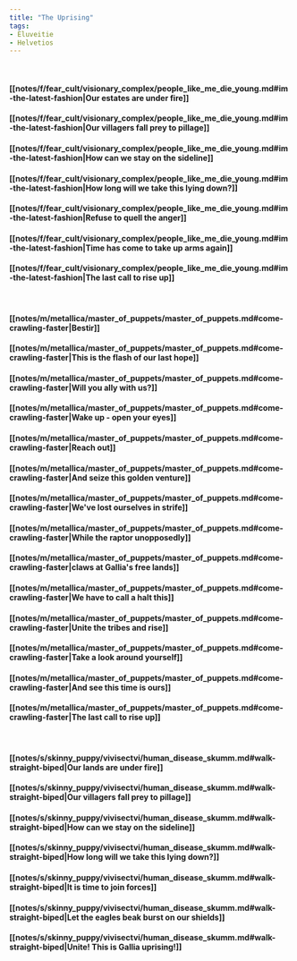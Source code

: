 ```yaml
---
title: "The Uprising"
tags:
- Eluveitie
- Helvetios
---
```

&nbsp;
#### [[notes/f/fear_cult/visionary_complex/people_like_me_die_young.md#im-the-latest-fashion|Our estates are under fire]]
#### [[notes/f/fear_cult/visionary_complex/people_like_me_die_young.md#im-the-latest-fashion|Our villagers fall prey to pillage]]
#### [[notes/f/fear_cult/visionary_complex/people_like_me_die_young.md#im-the-latest-fashion|How can we stay on the sideline]]
#### [[notes/f/fear_cult/visionary_complex/people_like_me_die_young.md#im-the-latest-fashion|How long will we take this lying down?]]
#### [[notes/f/fear_cult/visionary_complex/people_like_me_die_young.md#im-the-latest-fashion|Refuse to quell the anger]]
#### [[notes/f/fear_cult/visionary_complex/people_like_me_die_young.md#im-the-latest-fashion|Time has come to take up arms again]]
#### [[notes/f/fear_cult/visionary_complex/people_like_me_die_young.md#im-the-latest-fashion|The last call to rise up]]
&nbsp;
#### [[notes/m/metallica/master_of_puppets/master_of_puppets.md#come-crawling-faster|Bestir]]
#### [[notes/m/metallica/master_of_puppets/master_of_puppets.md#come-crawling-faster|This is the flash of our last hope]]
#### [[notes/m/metallica/master_of_puppets/master_of_puppets.md#come-crawling-faster|Will you ally with us?]]
#### [[notes/m/metallica/master_of_puppets/master_of_puppets.md#come-crawling-faster|Wake up - open your eyes]]
#### [[notes/m/metallica/master_of_puppets/master_of_puppets.md#come-crawling-faster|Reach out]]
#### [[notes/m/metallica/master_of_puppets/master_of_puppets.md#come-crawling-faster|And seize this golden venture]]
#### [[notes/m/metallica/master_of_puppets/master_of_puppets.md#come-crawling-faster|We've lost ourselves in strife]]
#### [[notes/m/metallica/master_of_puppets/master_of_puppets.md#come-crawling-faster|While the raptor unopposedly]]
#### [[notes/m/metallica/master_of_puppets/master_of_puppets.md#come-crawling-faster|claws at Gallia's free lands]]
#### [[notes/m/metallica/master_of_puppets/master_of_puppets.md#come-crawling-faster|We have to call a halt this]]
#### [[notes/m/metallica/master_of_puppets/master_of_puppets.md#come-crawling-faster|Unite the tribes and rise]]
#### [[notes/m/metallica/master_of_puppets/master_of_puppets.md#come-crawling-faster|Take a look around yourself]]
#### [[notes/m/metallica/master_of_puppets/master_of_puppets.md#come-crawling-faster|And see this time is ours]]
#### [[notes/m/metallica/master_of_puppets/master_of_puppets.md#come-crawling-faster|The last call to rise up]]
&nbsp;
#### [[notes/s/skinny_puppy/vivisectvi/human_disease_skumm.md#walk-straight-biped|Our lands are under fire]]
#### [[notes/s/skinny_puppy/vivisectvi/human_disease_skumm.md#walk-straight-biped|Our villagers fall prey to pillage]]
#### [[notes/s/skinny_puppy/vivisectvi/human_disease_skumm.md#walk-straight-biped|How can we stay on the sideline]]
#### [[notes/s/skinny_puppy/vivisectvi/human_disease_skumm.md#walk-straight-biped|How long will we take this lying down?]]
#### [[notes/s/skinny_puppy/vivisectvi/human_disease_skumm.md#walk-straight-biped|It is time to join forces]]
#### [[notes/s/skinny_puppy/vivisectvi/human_disease_skumm.md#walk-straight-biped|Let the eagles beak burst on our shields]]
#### [[notes/s/skinny_puppy/vivisectvi/human_disease_skumm.md#walk-straight-biped|Unite! This is Gallia uprising!]]
